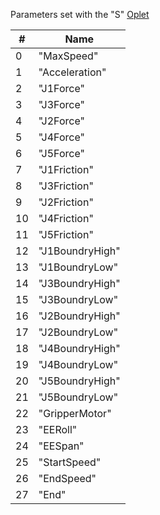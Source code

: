 Parameters set with the "S" [Oplet](Command-oplet-instruction)

|# | Name
| --- | ----
|0 | "MaxSpeed"
|1 | "Acceleration"
|2 | "J1Force"
|3 | "J3Force"
|4 | "J2Force"
|5 | "J4Force"
|6 | "J5Force"
|7 | "J1Friction"
|8 | "J3Friction"
|9 | "J2Friction"
|10 | "J4Friction"
|11 | "J5Friction"
|12 | "J1BoundryHigh"
|13 | "J1BoundryLow"
|14 | "J3BoundryHigh"
|15 | "J3BoundryLow"
|16 | "J2BoundryHigh"
|17 | "J2BoundryLow"
|18 | "J4BoundryHigh"
|19 | "J4BoundryLow"
|20 | "J5BoundryHigh"
|21 | "J5BoundryLow"
|22 | "GripperMotor"
|23 | "EERoll"
|24 | "EESpan"
|25 | "StartSpeed"
|26 | "EndSpeed"
|27 | "End"


